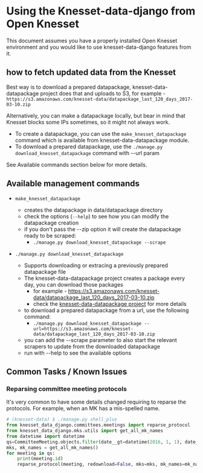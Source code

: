 # Using the Knesset-data-django from Open Knesset

This document assumes you have a properly installed Open Knesset environment and you would like to use knesset-data-django features from it.

## how to fetch updated data from the Knesset

Best way is to download a prepared datapackage, knesset-data-datapackage project does that and uploads to S3, for example - `https://s3.amazonaws.com/knesset-data/datapackage_last_120_days_2017-03-10.zip`

Alternatively, you can make a datapackage locally, but bear in mind that Knesset blocks some IPs sometimes, so it might not always work.

* To create a datapackage, you can use the `make_knesset_datapackage` command which is available from knesset-data-datapackage module.
* To download a prepared datapackage, use the `./manage.py download_knesset_datapackage` command with --url param

See Available commands section below for more details.

## Available management commands

* `make_knesset_datapackage`
  * creates the datapackage in data/datapackage directory
  * check the options (`--help`) to see how you can modify the datapackage creation
  * if you don't pass the --zip option it will create the datapackage ready to be scraped:
    * `./manage.py download_knesset_datapackage --scrape`

* `./manage.py download_knesset_datapackage`
  * Supports downloading or extracing a previously prepared datapackage file
  * The knesset-data-datapackage project creates a package every day, you can download those packages
     * for example - https://s3.amazonaws.com/knesset-data/datapackage_last_120_days_2017-03-10.zip
     * check the [knesset-data-datapackage project](https://github.com/hasadna/knesset-data-datapackage/blob/master/README.md) for more details
  * to download a prepared datapackage from a url, use the following command:
    * `./manage.py download_knesset_datapackage --url=https://s3.amazonaws.com/knesset-data/datapackage_last_120_days_2017-03-10.zip`
  * you can add the --scrape parameter to also start the relevant scrapers to update from the downloaded datapackage
  * run with --help to see the available options

## Common Tasks / Known Issues

### Reparsing committee meeting protocols

It's very common to have some details changed requiring to reparse the protocols. For example, when an MK has a mis-spelled name.

```python
# (knesset-data) $ ./manage.py shell_plus
from knesset_data_django.committees.meetings import reparse_protocol
from knesset_data_django.mks.utils import get_all_mk_names
from datetime import datetime
qs=CommitteeMeeting.objects.filter(date__gt=datetime(2016, 1, 1), date__lt=datetime(2016, 11, 1))
mks, mk_names = get_all_mk_names()
for meeting in qs:
    print(meeting.id)
    reparse_protocol(meeting, redownload=False, mks=mks, mk_names=mk_names)
```
